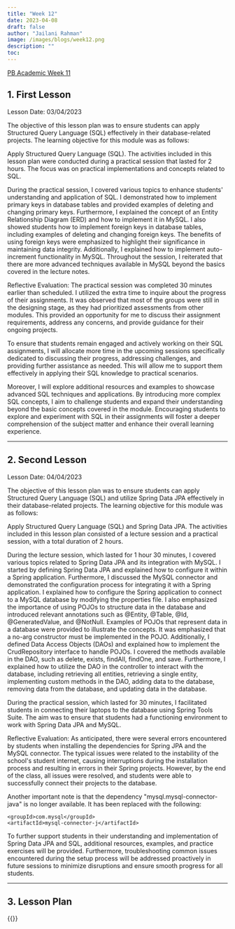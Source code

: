 ```yaml
---
title: "Week 12"
date: 2023-04-08
draft: false
author: "Jailani Rahman"
image: /images/blogs/week12.png
description: ""
toc:
---
```


<div class="h1"><u>PB Academic Week 11</u></div>

## 1. First Lesson

Lesson Date: 03/04/2023

The objective of this lesson plan was to ensure students can apply Structured Query Language (SQL) effectively in their database-related projects. The learning objective for this module was as follows:

Apply Structured Query Language (SQL).
The activities included in this lesson plan were conducted during a practical session that lasted for 2 hours. The focus was on practical implementations and concepts related to SQL.

During the practical session, I covered various topics to enhance students' understanding and application of SQL. I demonstrated how to implement primary keys in database tables and provided examples of deleting and changing primary keys. Furthermore, I explained the concept of an Entity Relationship Diagram (ERD) and how to implement it in MySQL. I also showed students how to implement foreign keys in database tables, including examples of deleting and changing foreign keys. The benefits of using foreign keys were emphasized to highlight their significance in maintaining data integrity. Additionally, I explained how to implement auto-increment functionality in MySQL. Throughout the session, I reiterated that there are more advanced techniques available in MySQL beyond the basics covered in the lecture notes.

Reflective Evaluation:
The practical session was completed 30 minutes earlier than scheduled. I utilized the extra time to inquire about the progress of their assignments. It was observed that most of the groups were still in the designing stage, as they had prioritized assessments from other modules. This provided an opportunity for me to discuss their assignment requirements, address any concerns, and provide guidance for their ongoing projects.

To ensure that students remain engaged and actively working on their SQL assignments, I will allocate more time in the upcoming sessions specifically dedicated to discussing their progress, addressing challenges, and providing further assistance as needed. This will allow me to support them effectively in applying their SQL knowledge to practical scenarios.

Moreover, I will explore additional resources and examples to showcase advanced SQL techniques and applications. By introducing more complex SQL concepts, I aim to challenge students and expand their understanding beyond the basic concepts covered in the module. Encouraging students to explore and experiment with SQL in their assignments will foster a deeper comprehension of the subject matter and enhance their overall learning experience.

---

## 2. Second Lesson

Lesson Date: 04/04/2023

The objective of this lesson plan was to ensure students can apply Structured Query Language (SQL) and utilize Spring Data JPA effectively in their database-related projects. The learning objective for this module was as follows:

Apply Structured Query Language (SQL) and Spring Data JPA.
The activities included in this lesson plan consisted of a lecture session and a practical session, with a total duration of 2 hours.

During the lecture session, which lasted for 1 hour 30 minutes, I covered various topics related to Spring Data JPA and its integration with MySQL. I started by defining Spring Data JPA and explained how to configure it within a Spring application. Furthermore, I discussed the MySQL connector and demonstrated the configuration process for integrating it with a Spring application. I explained how to configure the Spring application to connect to a MySQL database by modifying the properties file. I also emphasized the importance of using POJOs to structure data in the database and introduced relevant annotations such as @Entity, @Table, @Id, @GeneratedValue, and @NotNull. Examples of POJOs that represent data in a database were provided to illustrate the concepts. It was emphasized that a no-arg constructor must be implemented in the POJO. Additionally, I defined Data Access Objects (DAOs) and explained how to implement the CrudRepository interface to handle POJOs. I covered the methods available in the DAO, such as delete, exists, findAll, findOne, and save. Furthermore, I explained how to utilize the DAO in the controller to interact with the database, including retrieving all entities, retrieving a single entity, implementing custom methods in the DAO, adding data to the database, removing data from the database, and updating data in the database.

During the practical session, which lasted for 30 minutes, I facilitated students in connecting their laptops to the database using Spring Tools Suite. The aim was to ensure that students had a functioning environment to work with Spring Data JPA and MySQL.

Reflective Evaluation:
As anticipated, there were several errors encountered by students when installing the dependencies for Spring JPA and the MySQL connector. The typical issues were related to the instability of the school's student internet, causing interruptions during the installation process and resulting in errors in their Spring projects. However, by the end of the class, all issues were resolved, and students were able to successfully connect their projects to the database.

Another important note is that the dependency "mysql.mysql-connector-java" is no longer available. It has been replaced with the following:

```
<groupId>com.mysql</groupId>
<artifactId>mysql-connector-j</artifactId>
```

To further support students in their understanding and implementation of Spring Data JPA and SQL, additional resources, examples, and practice exercises will be provided. Furthermore, troubleshooting common issues encountered during the setup process will be addressed proactively in future sessions to minimize disruptions and ensure smooth progress for all students.

---

## 3. Lesson Plan
{{<embed-pdf url="../resources/NEP_LP_S2_23_WK11_MJA.pdf">}}